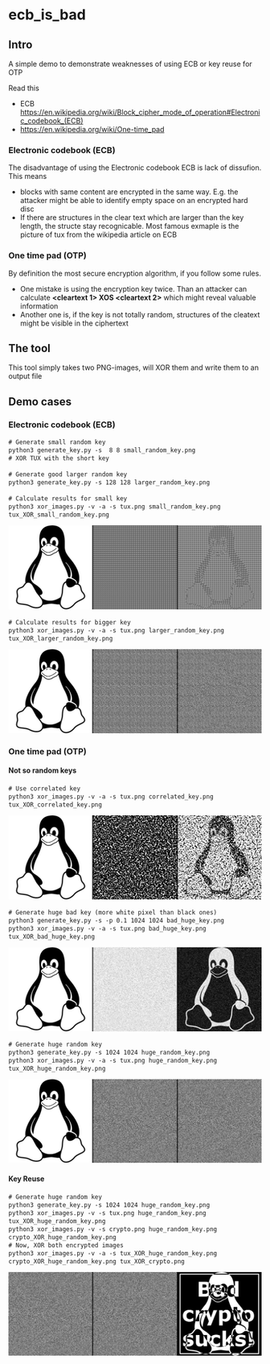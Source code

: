 # ecb_is_bad

## Intro

A simple demo to demonstrate weaknesses of using ECB or key reuse for OTP

Read this 
* ECB https://en.wikipedia.org/wiki/Block_cipher_mode_of_operation#Electronic_codebook_(ECB)
*  https://en.wikipedia.org/wiki/One-time_pad

### Electronic codebook (ECB)

The disadvantage of using the Electronic codebook ECB is lack of dissufion. This means
* blocks with same content are encrypted in the same way. E.g. the attacker might be able to identify empty space on an encrypted hard disc
* If there are structures in the clear text which are larger than the key length, the structe stay recognicable. Most famous exmaple is the picture of tux from the wikipedia article on ECB

### One time pad (OTP)

By definition the most secure encryption algorithm, if you follow some rules. 

* One mistake is using the encryption key twice. Than an attacker can calculate __<cleartext 1> XOS <cleartext 2>__ which might reveal valuable information
* Another one is, if the key is not totally random, structures of the cleatext might be visible in the ciphertext

## The tool 

This tool simply takes two PNG-images, will XOR them and write them to an output file

## Demo cases

### Electronic codebook (ECB)
    # Generate small random key
    python3 generate_key.py -s  8 8 small_random_key.png
    # XOR TUX with the short key

    # Generate good larger random key
    python3 generate_key.py -s 128 128 larger_random_key.png

    # Calculate results for small key
    python3 xor_images.py -v -a -s tux.png small_random_key.png tux_XOR_small_random_key.png
![Result](/tux_XOR_small_random_key.png )
 
    # Calculate results for bigger key
    python3 xor_images.py -v -a -s tux.png larger_random_key.png tux_XOR_larger_random_key.png
![Result](/tux_XOR_larger_random_key.png )

### One time pad (OTP)

#### Not so random keys   
    # Use correlated key
    python3 xor_images.py -v -a -s tux.png correlated_key.png tux_XOR_correlated_key.png
![Result](/tux_XOR_correlated_key.png )

    # Generate huge bad key (more white pixel than black ones)
    python3 generate_key.py -s -p 0.1 1024 1024 bad_huge_key.png
    python3 xor_images.py -v -a -s tux.png bad_huge_key.png tux_XOR_bad_huge_key.png
![Result](/tux_XOR_bad_huge_key.png )

    # Generate huge random key
    python3 generate_key.py -s 1024 1024 huge_random_key.png
    python3 xor_images.py -v -a -s tux.png huge_random_key.png tux_XOR_huge_random_key.png
![Result](/tux_XOR_huge_random_key.png )

#### Key Reuse

    # Generate huge random key
    python3 generate_key.py -s 1024 1024 huge_random_key.png
    python3 xor_images.py -v -s tux.png huge_random_key.png tux_XOR_huge_random_key.png
    python3 xor_images.py -v -s crypto.png huge_random_key.png crypto_XOR_huge_random_key.png
    # Now, XOR both encrypted images
    python3 xor_images.py -v -a -s tux_XOR_huge_random_key.png crypto_XOR_huge_random_key.png tux_XOR_crypto.png
![Result](/tux_XOR_crypto.png )




